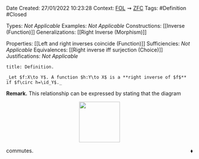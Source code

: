 <br />
<br />

Date Created: 27/01/2022 10:23:28
Context: [$\textrm{FOL}$](obsidian://open?file=First%20Order%20Logic)$\,\,\rightsquigarrow\,\,$[$\textrm{ZFC}$](obsidian://open?file=Zermelo-Fraenkel%20Set%20Theory%20with%20Choice)
Tags: #Definition #Closed 

Types: _Not Applicable_
Examples: _Not Applicable_
Constructions: [[Inverse (Function)]]
Generalizations: [[Right Inverse (Morphism)]]

Properties: [[Left and right inverses coincide (Function)]]
Sufficiencies: _Not Applicable_
Equivalences: [[Right inverse iff surjection (Choice)]]
Justifications: _Not Applicable_

``` ad-Definition
title: Definition.

_Let $f:X\to Y$. A function $h:Y\to X$ is a **right inverse of $f$** if $f\circ h=\id_Y$._

```

**Remark.** This relationship can be expressed by stating that the diagram

<center><img src="https://raw.githubusercontent.com/zhaoshenzhai/MathWiki/master/Images/09-02-2022_223408/image.svg", width=110></center>

commutes.<span style="float:right;">$\blacklozenge$</span>
